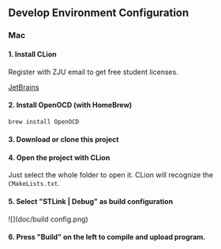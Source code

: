## Develop Environment Configuration

### Mac

#### 1. Install CLion
Register with ZJU email to get free student licenses.

[JetBrains](www.jetbrains.com)

#### 2. Install OpenOCD (with HomeBrew)
```bash
brew install OpenOCD
```

#### 3. Download or clone this project

#### 4. Open the project with CLion
Just select the whole folder to open it. CLion will recognize the ```CMakeLists.txt```.

#### 5. Select "STLink | Debug" as build configuration
![](doc/build config.png)

#### 6. Press "Build" on the left to compile and upload program.
